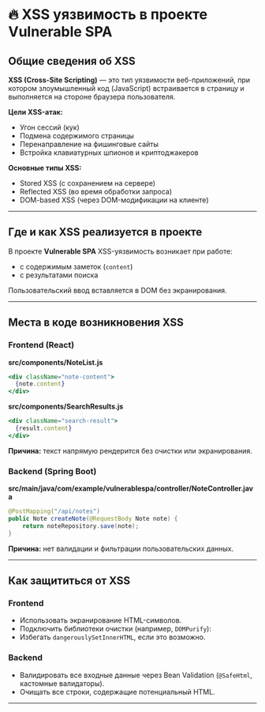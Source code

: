 # 🔥 XSS уязвимость в проекте Vulnerable SPA

## Общие сведения об XSS

**XSS (Cross-Site Scripting)** — это тип уязвимости веб-приложений, при котором злоумышленный код (JavaScript) встраивается в страницу и выполняется на стороне браузера пользователя.

**Цели XSS-атак:**
- Угон сессий (кук)
- Подмена содержимого страницы
- Перенаправление на фишинговые сайты
- Встройка клавиатурных шпионов и криптоджакеров

**Основные типы XSS:**
- Stored XSS (с сохранением на сервере)
- Reflected XSS (во время обработки запроса)
- DOM-based XSS (через DOM-модификации на клиенте)

---

## Где и как XSS реализуется в проекте

В проекте **Vulnerable SPA** XSS-уязвимость возникает при работе:
- с содержимым заметок (`content`)
- с результатами поиска

Пользовательский ввод вставляется в DOM без экранирования.

---

## Места в коде возникновения XSS

### Frontend (React)

**src/components/NoteList.js**
```jsx
<div className="note-content">
  {note.content}
</div>
```

**src/components/SearchResults.js**
```jsx
<div className="search-result">
  {result.content}
</div>
```

**Причина:** текст напрямую рендерится без очистки или экранирования.

### Backend (Spring Boot)

**src/main/java/com/example/vulnerablespa/controller/NoteController.java**
```java
@PostMapping("/api/notes")
public Note createNote(@RequestBody Note note) {
    return noteRepository.save(note);
}
```

**Причина:** нет валидации и фильтрации пользовательских данных.

---

## Как защититься от XSS

### Frontend

- Использовать экранирование HTML-символов.
- Подключить библиотеки очистки (например, `DOMPurify`):
- Избегать `dangerouslySetInnerHTML`, если это возможно.

### Backend

- Валидировать все входные данные через Bean Validation (`@SafeHtml`, кастомные валидаторы).
- Очищать все строки, содержащие потенциальный HTML.

---